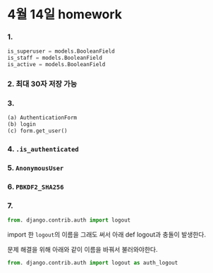 # 4월 14일 homework

### 1. 

```python
is_superuser = models.BooleanField
is_staff = models.BooleanField
is_active = models.BooleanField
```



### 2.  최대 30자 저장 가능

### 3. 

```python
(a) AuthenticationForm
(b) login
(c) form.get_user()
```



### 4. `.is_authenticated`



### 5. `AnonymousUser`



### 6. `PBKDF2_SHA256`



### 7.

```python
from. django.contrib.auth import logout
```

import 한 `logout`의 이름을 그래도 써서 아래 def logout과 충돌이 발생한다.

문제 해결을 위해 아래와 같이 이름을 바꿔서 불러와야한다.

```python
from. django.contrib.auth import logout as auth_logout
```




